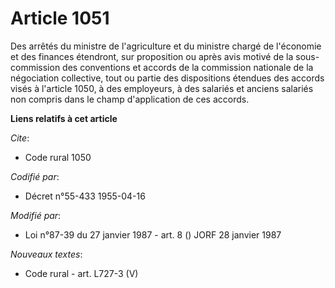 # Article 1051

Des arrêtés du ministre de l'agriculture et du ministre chargé de l'économie et des finances étendront, sur proposition ou
après avis motivé de la sous-commission des conventions et accords de la commission nationale de la négociation collective,
tout ou partie des dispositions étendues des accords visés à l'article 1050, à des employeurs, à des salariés et anciens
salariés non compris dans le champ d'application de ces accords.

**Liens relatifs à cet article**

_Cite_:

  - Code rural 1050

_Codifié par_:

  - Décret n°55-433 1955-04-16

_Modifié par_:

  - Loi n°87-39 du 27 janvier 1987 - art. 8 () JORF 28 janvier 1987

_Nouveaux textes_:

  - Code rural - art. L727-3 (V)
